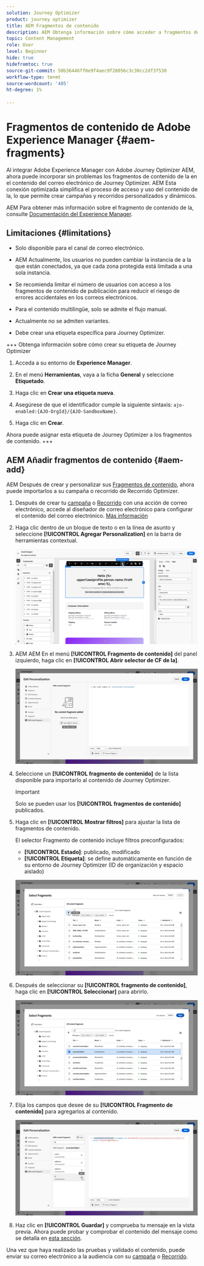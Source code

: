 ```yaml
---
solution: Journey Optimizer
product: journey optimizer
title: AEM Fragmentos de contenido
description: AEM Obtenga información sobre cómo acceder a fragmentos de contenido y administrarlos de forma
topic: Content Management
role: User
level: Beginner
hide: true
hidefromtoc: true
source-git-commit: 50b36446ff0e9f4aec9f28056c3c30cc2df3f530
workflow-type: tm+mt
source-wordcount: '405'
ht-degree: 1%

---
```


# Fragmentos de contenido de Adobe Experience Manager {#aem-fragments}

Al integrar Adobe Experience Manager con Adobe Journey Optimizer AEM, ahora puede incorporar sin problemas los fragmentos de contenido de la en el contenido del correo electrónico de Journey Optimizer. AEM Esta conexión optimizada simplifica el proceso de acceso y uso del contenido de la, lo que permite crear campañas y recorridos personalizados y dinámicos.

AEM Para obtener más información sobre el fragmento de contenido de la, consulte [Documentación del Experience Manager](https://experienceleague.adobe.com/en/docs/experience-manager-cloud-service/content/sites/authoring/fragments/content-fragments).

## Limitaciones {#limitations}

* Solo disponible para el canal de correo electrónico.

* AEM Actualmente, los usuarios no pueden cambiar la instancia de a la que están conectados, ya que cada zona protegida está limitada a una sola instancia.

* Se recomienda limitar el número de usuarios con acceso a los fragmentos de contenido de publicación para reducir el riesgo de errores accidentales en los correos electrónicos.

* Para el contenido multilingüe, solo se admite el flujo manual.

* Actualmente no se admiten variantes.

* Debe crear una etiqueta específica para Journey Optimizer.

+++ Obtenga información sobre cómo crear su etiqueta de Journey Optimizer

   1. Acceda a su entorno de **Experience Manager**.

   1. En el menú **Herramientas**, vaya a la ficha **General** y seleccione **Etiquetado**.

   1. Haga clic en **Crear una etiqueta nueva**.

   1. Asegúrese de que el identificador cumple la siguiente sintaxis: `ajo-enabled:{AJO-OrgId}/{AJO-SandboxName}`.

   1. Haga clic en **Crear**.

  Ahora puede asignar esta etiqueta de Journey Optimizer a los fragmentos de contenido.
+++

## AEM Añadir fragmentos de contenido {#aem-add}

AEM Después de crear y personalizar sus [Fragmentos de contenido](https://experienceleague.adobe.com/en/docs/experience-manager-cloud-service/content/sites/authoring/fragments/content-fragments), ahora puede importarlos a su campaña o recorrido de Recorrido Optimizer.

1. Después de crear tu [campaña](../email/create-email.md) o [Recorrido](../email/create-email.md) con una acción de correo electrónico, accede al diseñador de correo electrónico para configurar el contenido del correo electrónico. [Más información](../email/get-started-email-design.md)

1. Haga clic dentro de un bloque de texto o en la línea de asunto y seleccione **[!UICONTROL Agregar Personalization]** en la barra de herramientas contextual.

   ![](assets/aem_campaign_2.png)

1. AEM AEM En el menú **[!UICONTROL Fragmento de contenido]** del panel izquierdo, haga clic en **[!UICONTROL Abrir selector de CF de la]**.

   ![](assets/aem_campaign_3.png)

1. Seleccione un **[!UICONTROL fragmento de contenido]** de la lista disponible para importarlo al contenido de Journey Optimizer.

   >[!IMPORTANT]
   >
   >Solo se pueden usar los **[!UICONTROL fragmentos de contenido]** publicados.

1. Haga clic en **[!UICONTROL Mostrar filtros]** para ajustar la lista de fragmentos de contenido.

   El selector Fragmento de contenido incluye filtros preconfigurados:

   * **[!UICONTROL Estado]**: publicado, modificado
   * **[!UICONTROL Etiqueta]**: se define automáticamente en función de su entorno de Journey Optimizer (ID de organización y espacio aislado)

   ![](assets/aem_campaign_4.png)

1. Después de seleccionar su **[!UICONTROL fragmento de contenido]**, haga clic en **[!UICONTROL Seleccionar]** para abrirlo.

   ![](assets/aem_campaign_5.png)

1. Elija los campos que desee de su **[!UICONTROL Fragmento de contenido]** para agregarlos al contenido.

   ![](assets/aem_campaign_6.png)

1. Haz clic en **[!UICONTROL Guardar]** y comprueba tu mensaje en la vista previa. Ahora puede probar y comprobar el contenido del mensaje como se detalla en [esta sección](preview.md).

Una vez que haya realizado las pruebas y validado el contenido, puede enviar su correo electrónico a la audiencia con su [campaña](../campaigns/review-activate-campaign.md) o [Recorrido](../building-journeys/publishing-the-journey.md).

